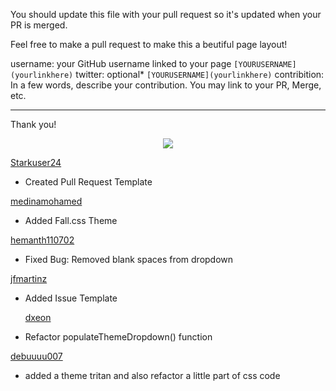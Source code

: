 You should update this file with your pull request so it's updated when your PR is merged.

Feel free to make a pull request to make this a beutiful page layout!

username: your GitHub username linked to your page ```[YOURUSERNAME](yourlinkhere)```
twitter: optional* ```[YOURUSERNAME](yourlinkhere)```
contribition: In a few words, describe your contribution. You may link to your PR, Merge, etc.

-----------------------------------------------------------------------------------
Thank you!

<div align="center">
<a href="https://github.com/omicreativedev/hacktoberfest2023/graphs/contributors">
<!-- <img src="https://contrib.rocks/image?repo=omicreativedev/hacktoberfest2023"> -->
 <img src="https://readme-contributors.now.sh/omicreativedev/hacktoberfest2023?width=500&spacing=2">
</a>
</div>



[Starkuser24](https://github.com/Starkuser24)
* Created Pull Request Template

[medinamohamed](https://github.com/medinamohamed)
* Added Fall.css Theme

[hemanth110702](https://github.com/hemanth110702)
* Fixed Bug: Removed blank spaces from dropdown

[jfmartinz](https://github.com/jfmartinz)
* Added Issue Template

  [dxeon](https://github.com/dxeon)
* Refactor populateThemeDropdown() function


[debuuuu007](https://github.com/debuuuu007)
* added a theme tritan and also refactor a little part of css code
